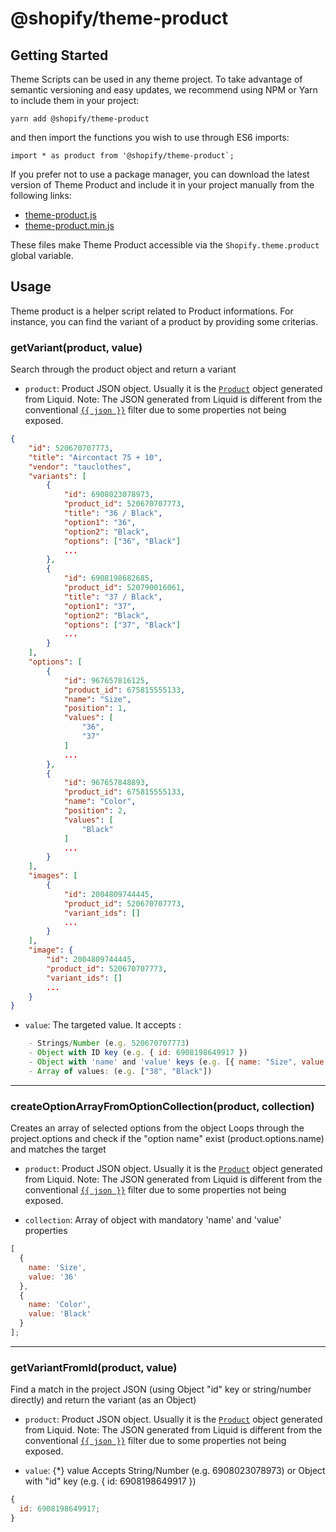 # @shopify/theme-product

## Getting Started

Theme Scripts can be used in any theme project. To take advantage of semantic versioning and easy updates, we recommend using NPM or Yarn to include them in your project:

```
yarn add @shopify/theme-product
```

and then import the functions you wish to use through ES6 imports:

```
import * as product from '@shopify/theme-product`;
```

If you prefer not to use a package manager, you can download the latest version of Theme Product and include it in your project manually from the following links:

- [theme-product.js](http://unpkg.com/@shopify/theme-product@latest/dist/theme-product.js)
- [theme-product.min.js](http://unpkg.com/@shopify/theme-product@latest/dist/theme-product.min.js)

These files make Theme Product accessible via the `Shopify.theme.product` global variable.

## Usage

Theme product is a helper script related to Product informations. For instance, you can find the variant of a product by providing some criterias.

### getVariant(product, value)

Search through the product object and return a variant

- `product`: Product JSON object. Usually it is the [`Product`](https://help.shopify.com/en/themes/liquid/objects/product) object generated from Liquid.
  Note: The JSON generated from Liquid is different from the conventional [`{{ json }}`](https://help.shopify.com/en/themes/liquid/filters/additional-filters#json) filter due to some properties not being exposed.

```json
{
    "id": 520670707773,
    "title": "Aircontact 75 + 10",
    "vendor": "tauclothes",
    "variants": [
        {
            "id": 6908023078973,
            "product_id": 520670707773,
            "title": "36 / Black",
            "option1": "36",
            "option2": "Black",
            "options": ["36", "Black"]
            ...
        },
        {
            "id": 6908198682685,
            "product_id": 520790016061,
            "title": "37 / Black",
            "option1": "37",
            "option2": "Black",
            "options": ["37", "Black"]
            ...
        }
    ],
    "options": [
        {
            "id": 967657816125,
            "product_id": 675815555133,
            "name": "Size",
            "position": 1,
            "values": [
                "36",
                "37"
            ]
            ...
        },
        {
            "id": 967657848893,
            "product_id": 675815555133,
            "name": "Color",
            "position": 2,
            "values": [
                "Black"
            ]
            ...
        }
    ],
    "images": [
        {
            "id": 2004809744445,
            "product_id": 520670707773,
            "variant_ids": []
            ...
        }
    ],
    "image": {
        "id": 2004809744445,
        "product_id": 520670707773,
        "variant_ids": []
        ...
    }
}
```

- `value`: The targeted value. It accepts :

```javascript
    - Strings/Number (e.g. 520670707773)
    - Object with ID key (e.g. { id: 6908198649917 })
    - Object with 'name' and 'value' keys (e.g. [{ name: "Size", value: "36" }, { name: "Color", value: "Black" }])
    - Array of values: (e.g. ["38", "Black"])
```

---

### createOptionArrayFromOptionCollection(product, collection)

Creates an array of selected options from the object
Loops through the project.options and check if the "option name" exist (product.options.name) and matches the target

- `product`: Product JSON object. Usually it is the [`Product`](https://help.shopify.com/en/themes/liquid/objects/product) object generated from Liquid.
  Note: The JSON generated from Liquid is different from the conventional [`{{ json }}`](https://help.shopify.com/en/themes/liquid/filters/additional-filters#json) filter due to some properties not being exposed.

- `collection`: Array of object with mandatory 'name' and 'value' properties

```javascript
[
  {
    name: 'Size',
    value: '36'
  },
  {
    name: 'Color',
    value: 'Black'
  }
];
```

---

### getVariantFromId(product, value)

Find a match in the project JSON (using Object "id" key or string/number directly) and return the variant (as an Object)

- `product`: Product JSON object. Usually it is the [`Product`](https://help.shopify.com/en/themes/liquid/objects/product) object generated from Liquid.
  Note: The JSON generated from Liquid is different from the conventional [`{{ json }}`](https://help.shopify.com/en/themes/liquid/filters/additional-filters#json) filter due to some properties not being exposed.

- `value`: {\*} value Accepts String/Number (e.g. 6908023078973) or Object with "id" key (e.g. { id: 6908198649917 })

```javascript
{
  id: 6908198649917;
}
```
